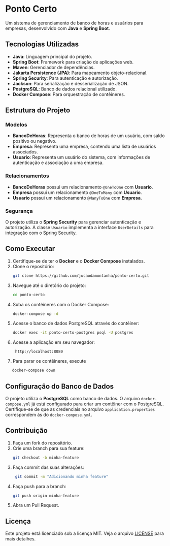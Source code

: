 # Ponto Certo

Um sistema de gerenciamento de banco de horas e usuários para empresas, desenvolvido com **Java** e **Spring Boot**.

## Tecnologias Utilizadas

- **Java**: Linguagem principal do projeto.
- **Spring Boot**: Framework para criação de aplicações web.
- **Maven**: Gerenciador de dependências.
- **Jakarta Persistence (JPA)**: Para mapeamento objeto-relacional.
- **Spring Security**: Para autenticação e autorização.
- **Jackson**: Para serialização e desserialização de JSON.
- **PostgreSQL**: Banco de dados relacional utilizado.
- **Docker Compose**: Para orquestração de contêineres.

## Estrutura do Projeto

### Modelos

- **BancoDeHoras**: Representa o banco de horas de um usuário, com saldo positivo ou negativo.
- **Empresa**: Representa uma empresa, contendo uma lista de usuários associados.
- **Usuario**: Representa um usuário do sistema, com informações de autenticação e associação a uma empresa.

### Relacionamentos

- **BancoDeHoras** possui um relacionamento `@OneToOne` com **Usuario**.
- **Empresa** possui um relacionamento `@OneToMany` com **Usuario**.
- **Usuario** possui um relacionamento `@ManyToOne` com **Empresa**.

### Segurança

O projeto utiliza o **Spring Security** para gerenciar autenticação e autorização. A classe `Usuario` implementa a interface `UserDetails` para integração com o Spring Security.

## Como Executar

1. Certifique-se de ter o **Docker** e o **Docker Compose** instalados.
2. Clone o repositório:
   ```bash
   git clone https://github.com/jucaodamontanha/ponto-certo.git
   

3. Navegue até o diretório do projeto:
   ```bash
   cd ponto-certo

 4. Suba os contêineres com o Docker Compose:
      ```bash
      docker-compose up -d
    
5. Acesse o banco de dados PostgreSQL através do contêiner:
   ```bash
   docker exec -it ponto-certo-postgres psql -U postgres
   ```
6. Acesse a aplicação em seu navegador:
   ```
    http://localhost:8080
    ```
7. Para parar os contêineres, execute
```bash
   docker-compose down
   ```
## Configuração do Banco de Dados

O projeto utiliza o **PostgreSQL** como banco de dados. O arquivo `docker-compose.yml` já está configurado para criar um contêiner com o PostgreSQL. Certifique-se de que as credenciais no arquivo `application.properties` correspondem às do `docker-compose.yml`.
   
## Contribuição

1. Faça um fork do repositório.
2. Crie uma branch para sua feature:
   ```bash
   git checkout -b minha-feature
   
3. Faça commit das suas alterações:
   ```bash
    git commit -m "Adicionando minha feature"
4. Faça push para a branch:
    ```bash
    git push origin minha-feature
    ```
5. Abra um Pull Request.
## Licença
Este projeto está licenciado sob a licença MIT. Veja o arquivo [LICENSE](LICENSE) para mais detalhes.
